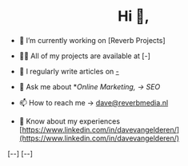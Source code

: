 <h1 align="center">Hi 👋,</h1>
<h3 align="center"></h3>

- 🔭 I’m currently working on [Reverb Projects]

- 👨‍💻 All of my projects are available at [-]

- 📝 I regularly write articles on [-](-)

- 💬 Ask me about **Online Marketing, -> SEO*

- 📫 How to reach me -> <a href="mailto:dave@reverbmedia.nl">dave@reverbmedia.nl</a>

- 📄 Know about my experiences [https://www.linkedin.com/in/davevangelderen/](https://www.linkedin.com/in/davevangelderen/)

[--]
[--]


